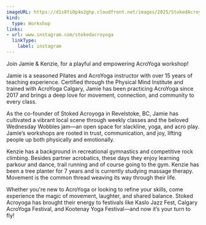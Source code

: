 ```yaml
---
imageURL: https://d1s8fi0p4o2ghp.cloudfront.net/images/2025/StokedAcroyoga.png
kind:
  type: Workshop
links:
- url: www.instagram.com/stokedacroyoga
  linkType:
    label: instagram
---
```

Join Jamie & Kenzie, for a playful and empowering AcroYoga workshop! 

Jamie is a seasoned Pilates and AcroYoga instructor with over 15 years of teaching experience. Certified through the Physical Mind Institute and trained with AcroYoga Calgary, Jamie has been practicing AcroYoga since 2017 and brings a deep love for movement, connection, and community to every class.

As the co-founder of Stoked Acroyoga in Revelstoke, BC, Jamie has cultivated a vibrant local scene through weekly classes and the beloved Wednesday Wobbles jam—an open space for slackline, yoga, and acro play. Jamie’s workshops are rooted in trust, communication, and joy, lifting people up both physically and emotionally.

Kenzie has a background in recreational gymnastics and competitive rock climbing. Besides partner acrobatics, these days they enjoy learning parkour and dance, trail running and of course going to the gym. Kenzie has been a tree planter for 7 years and is currently studying massage therapy. Movement is the common thread weaving its way through their life.

Whether you're new to AcroYoga or looking to refine your skills, come experience the magic of movement, laughter, and shared balance. Stoked Acroyoga has brought their energy to festivals like Kaslo Jazz Fest, Calgary AcroYoga Festival, and Kootenay Yoga Festival—and now it’s your turn to fly!       
